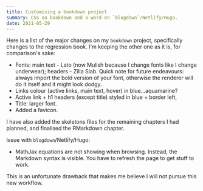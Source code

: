```yaml
---
title: Customising a bookdown project
summary: CSS on bookdown and a word on `blogdown`/Netlify/Hugo.
date: 2021-05-29
---
```


Here is a list of the major changes on my `bookdown` project, specifically changes to the regression book. I'm keeping the other one as it is, for comparison's sake:

* Fonts: main text - Lato (now Mulish because I change fonts like I change underwear); headers - Zilla Slab. Quick note for future endeavours: always import the bold version of your font, otherwise the renderer will do it itself and it might look dodgy.
* Links colour (active links, main text, hover) in blue...aquamarine?
* Active link + h1 headers (except title) styled in blue + border left,
* Title: larger font.
* Added a favicon.

I have also added the skeletons files for the remaining chapters I had planned, and finalised the RMarkdown chapter.

Issue with `blogdown`/Netlify/Hugo:

* MathJax equations are not showing when browsing. Instead, the Markdown syntax is visible. You have to refresh the page to get stuff to work.

This is an unfortunate drawback that makes me believe I will not pursue this new workflow.